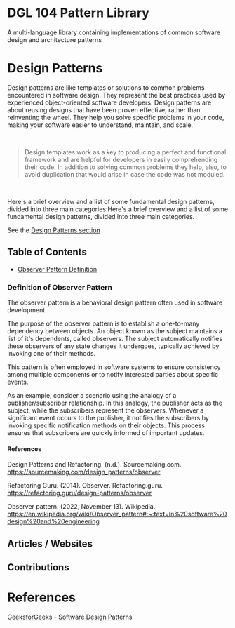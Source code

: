 # DGL 104 Pattern Library
A multi-language library containing implementations of common software design and architecture patterns 




# Design Patterns

Design patterns are like templates or solutions to common problems encountered in software design. They represent the best practices used by experienced object-oriented software developers. Design patterns are about reusing designs that have been proven effective, rather than reinventing the wheel. They help you solve specific problems in your code, making your software easier to understand, maintain, and scale.

<br>


> Design templates work as a key to producing a perfect and functional framework and are helpful for developers in easily comprehending their code. In addition to solving common problems they help, also, to avoid duplication that would arise in case the code was not moduled.

<br>

Here's a brief overview and a list of some fundamental design patterns, divided into three main categories:Here's a brief overview and a list of some fundamental design patterns, divided into three main categories.

See the [Design Patterns section](./patterns/)




## Table of Contents
- [Observer Pattern Definition](#observer-pattern)





<a id="observer-pattern"></a>

### Definition of Observer Pattern

The observer pattern is a behavioral design pattern often used in software development. 

The purpose of the observer pattern is to establish a one-to-many dependency between objects. An object known as the subject maintains a list of it's dependents, called observers. The subject automatically notifies these observers of any state changes it undergoes, typically achieved by invoking one of their methods.

This pattern is often employed in software systems to ensure consistency among multiple components or to notify interested parties about specific events.

As an example, consider a scenario using the analogy of a publisher/subscriber relationship. In this analogy, the publisher acts as the subject, while the subscribers represent the observers. Whenever a significant event occurs to the publisher, it notifies the subscribers by invoking specific notification methods on their objects. This process ensures that subscribers are quickly informed of important updates.

#### References

Design Patterns and Refactoring. (n.d.). Sourcemaking.com. https://sourcemaking.com/design_patterns/observer

Refactoring Guru. (2014). Observer. Refactoring.guru. https://refactoring.guru/design-patterns/observer

Observer pattern. (2022, November 13). Wikipedia. https://en.wikipedia.org/wiki/Observer_pattern#:~:text=In%20software%20design%20and%20engineering



## Articles / Websites



## Contributions 



# References

[GeeksforGeeks - Software Design Patterns](https://www.geeksforgeeks.org/software-design-patterns/?ref=lbp)
